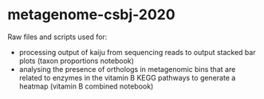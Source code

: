 # metagenome-csbj-2020
Raw files and scripts used for:
 - processing output of kaiju from sequencing reads to output stacked bar plots (taxon proportions notebook)
 - analysing the presence of orthologs in metagenomic bins that are related to enzymes in the vitamin B KEGG pathways to generate a heatmap (vitamin B combined notebook)
